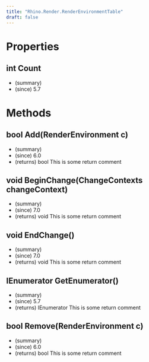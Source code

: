 ```yaml
---
title: "Rhino.Render.RenderEnvironmentTable"
draft: false
---
```


# Properties
## int Count
- (summary) 
- (since) 5.7
# Methods
## bool Add(RenderEnvironment c)
- (summary) 
- (since) 6.0
- (returns) bool This is some return comment
## void BeginChange(ChangeContexts changeContext)
- (summary) 
- (since) 7.0
- (returns) void This is some return comment
## void EndChange()
- (summary) 
- (since) 7.0
- (returns) void This is some return comment
## IEnumerator<RenderEnvironment> GetEnumerator()
- (summary) 
- (since) 5.7
- (returns) IEnumerator<RenderEnvironment> This is some return comment
## bool Remove(RenderEnvironment c)
- (summary) 
- (since) 6.0
- (returns) bool This is some return comment
